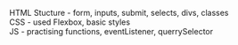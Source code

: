 
HTML Stucture - form, inputs, submit, selects, divs, classes <br>
CSS - used Flexbox, basic styles <br>
JS - practising functions, eventListener, querrySelector 
